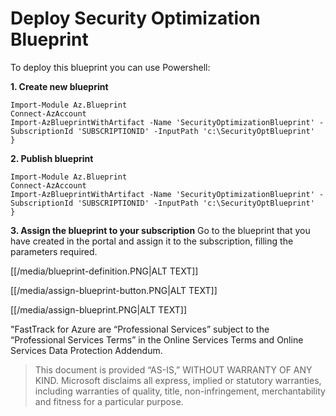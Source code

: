 # Deploy Security Optimization Blueprint
To deploy this blueprint you can use Powershell:

**1. Create new blueprint**
```powershell-interactive
Import-Module Az.Blueprint
Connect-AzAccount
Import-AzBlueprintWithArtifact -Name 'SecurityOptimizationBlueprint' -SubscriptionId 'SUBSCRIPTIONID' -InputPath 'c:\SecurityOptBlueprint'
}
```


**2. Publish blueprint**
```powershell-interactive
Import-Module Az.Blueprint
Connect-AzAccount
Import-AzBlueprintWithArtifact -Name 'SecurityOptimizationBlueprint' -SubscriptionId 'SUBSCRIPTIONID' -InputPath 'c:\SecurityOptBlueprint'
}
```

**3. Assign the blueprint to your subscription**
Go to the blueprint that you have created in the portal and assign it to the subscription, filling the parameters required.

[[/media/blueprint-definition.PNG|ALT TEXT]]

[[/media/assign-blueprint-button.PNG|ALT TEXT]]
 
[[/media/assign-blueprint.PNG|ALT TEXT]]
 
 
 "FastTrack for Azure are “Professional Services” subject to the “Professional Services Terms” in the Online Services Terms and Online Services Data Protection Addendum. 
 
 
> This document is provided “AS-IS,” WITHOUT WARRANTY OF ANY KIND. Microsoft disclaims all express, implied or statutory warranties, including warranties of quality, title, non-infringement, merchantability and fitness for a particular purpose. 
